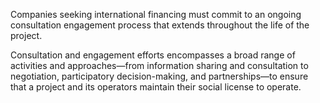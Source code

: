 Companies seeking international financing must commit to an ongoing consultation engagement process that extends throughout the life of the project.

Consultation and engagement efforts encompasses a broad range of activities and approaches—from information sharing and consultation to negotiation, participatory decision-making, and partnerships—to ensure that a project and its operators maintain their social license to operate.
